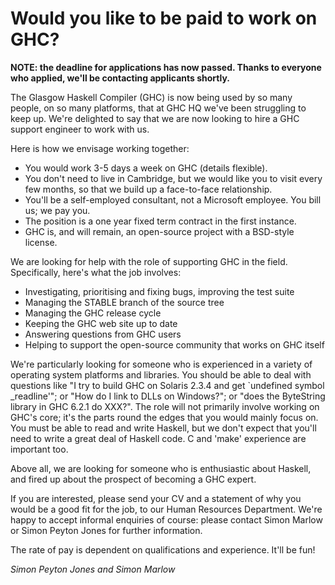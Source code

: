 # Would you like to be paid to work on GHC?

**NOTE: the deadline for applications has now passed.  Thanks
to everyone who applied, we'll be contacting applicants shortly.**


The Glasgow Haskell Compiler (GHC) is now being used by so many people,
on so many platforms, that at GHC HQ we've been struggling to keep up.
We're delighted to say that we are now looking to hire a GHC support
engineer to work with us.


Here is how we envisage working together:

- You would work 3-5 days a week on GHC (details flexible).
- You don't need to live in Cambridge, but we would like you to visit
  every few months, so that we build up a face-to-face relationship.
- You'll be a self-employed consultant, not a Microsoft employee.
  You bill us; we pay you.
- The position is a one year fixed term contract in the first instance.
- GHC is, and will remain, an open-source project with a BSD-style
  license.


We are looking for help with the role of supporting GHC in the field.
Specifically, here's what the job involves:

- Investigating, prioritising and fixing bugs, improving the test suite
- Managing the STABLE branch of the source tree
- Managing the GHC release cycle
- Keeping the GHC web site up to date
- Answering questions from GHC users
- Helping to support the open-source community that works on GHC itself


We're particularly looking for someone who is experienced in a variety
of operating system platforms and libraries. You should be able to deal
with questions like "I try to build GHC on Solaris 2.3.4 and get
\`undefined symbol _readline'"; or "How do I link to DLLs on Windows?";
or "does the ByteString library in GHC 6.2.1 do XXX?".  The role will
not primarily involve working on GHC's core; it's the parts round the
edges that you would mainly focus on.  You must be able to read and
write Haskell, but we don't expect that you'll need to write a great
deal of Haskell code.  C and 'make' experience are important too.


Above all, we are looking for someone who is enthusiastic about Haskell,
and fired up about the prospect of becoming a GHC expert.


If you are interested, please send your CV and a statement of why you
would be a good fit for the job, to our Human Resources Department.
We're happy to accept informal enquiries of
course: please contact Simon Marlow or Simon Peyton Jones for further information. 


The rate of pay is dependent on qualifications and experience.  It'll be
fun!

*Simon Peyton Jones and Simon Marlow*